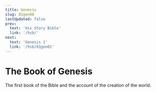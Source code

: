```yaml
---
title: Genesis
slug: 01gen00
lastUpdated: false
prev:
  text: 'His Story Bible'
  link: '/hsb/'
next:
  text: 'Genesis 1'
  link: '/hsb/01gen01'
---
```

# The Book of Genesis

The first book of the Bible and the account of the creation of the world.